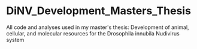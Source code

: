 # DiNV_Development_Masters_Thesis
All code and analyses used in my master's thesis: Development of animal, cellular, and molecular resources for the Drosophila innubila Nudivirus system
